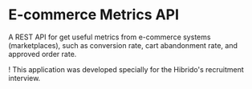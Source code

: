 # E-commerce Metrics API

A REST API for get useful metrics from e-commerce systems (marketplaces), such as conversion rate, cart abandonment rate, and approved order rate.

! This application was developed specially for the Hibrido's recruitment interview.